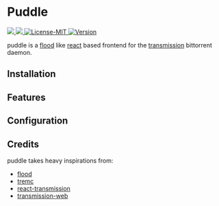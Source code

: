 # Puddle

<div>
  <!-- TODO add puddle logo here -->

  <div>
    <a href="https://github.com/mohkale/puddle/actions">
      <img src="https://github.com/mohkale/puddle/workflows/build/badge.svg" />
    </a>
    <a href="https://github.com/mohkale/puddle/actions">
      <img src="https://github.com/mohkale/puddle/workflows/tests/badge.svg" />
    </a>
    <a href="https://opensource.org/licenses/MIT">
      <img alt="License-MIT" src="https://img.shields.io/badge/License-MIT-yellow.svg" />
    </a>
    <a href="#">
      <img alt="Version" src="https://img.shields.io/github/package-json/v/mohkale/puddle" />
    </a>
  </div>
</div>

<!-- TODO put screenshot here -->

puddle is a [flood][flood] like [react][react] based frontend for the [transmission][trans]
bittorrent daemon.

[flood]: https://github.com/Flood-UI/flood
[react]: https://reactjs.org/
[trans]: https://github.com/transmission/transmission

## Installation
## Features
## Configuration

## Credits
puddle takes heavy inspirations from:
- [flood][flood]
- [tremc](https://github.com/tremc/tremc)
- [react-transmission](https://github.com/fcsonline/react-transmission)
- [transmission-web](https://github.com/transmission/transmission/tree/master/web)
